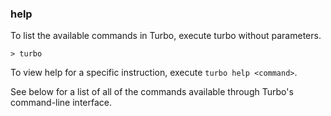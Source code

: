 ### help

To list the available commands in Turbo, execute turbo without parameters. 

	> turbo

To view help for a specific instruction, execute `turbo help <command>`. 

See below for a list of all of the commands available through Turbo's command-line interface.  